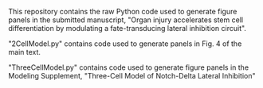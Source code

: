 This repository contains the raw Python code used to generate figure panels in the submitted manuscript, 
"Organ injury accelerates stem cell differentiation by modulating a fate-transducing lateral inhibition circuit".

"2CellModel.py" contains code used to generate panels in Fig. 4 of the main text.

"ThreeCellModel.py" contains code used to generate figure panels in the Modeling Supplement, "Three-Cell Model of Notch-Delta Lateral Inhibition"
